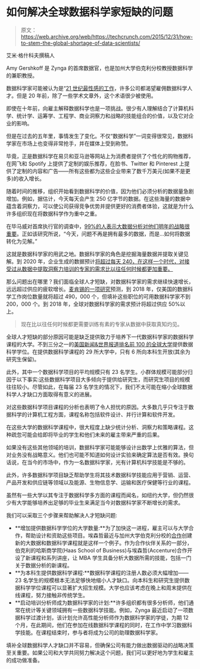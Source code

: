 # 如何解决全球数据科学家短缺的问题

> 原文：<https://web.archive.org/web/https://techcrunch.com/2015/12/31/how-to-stem-the-global-shortage-of-data-scientists/>

艾米·格什科夫撰稿人

Amy Gershkoff 是 Zynga 的首席数据官，也是加州大学伯克利分校教授数据科学的兼职教授。

数据科学家可能被认为是“[21 世纪最性感的工作](https://web.archive.org/web/20221208161725/https://hbr.org/2012/10/data-scientist-the-sexiest-job-of-the-21st-century/)，许多公司都渴望雇佣数据科学人才。但是 20 年前，除了一些学术文章外，这个术语很少被使用。

即使在十年前，向雇主解释数据科学也是一项挑战。很少有人理解结合了计算机科学、统计学、运筹学、工程学、商业洞察力和战略的技能组合的价值，以及它对企业的影响。

但是在过去的五年里，事情发生了变化。不仅“数据科学”一词变得很常见，数据科学家在市场上也变得非常抢手，并在媒体上受到称赞。

毕竟，正是数据科学在易贝和亚马逊等网站上为消费者提供了个性化的购物推荐，在网飞和 Spotify 上提供了定制的娱乐推荐，在脸书、Twitter 和 Pinterest 上提供了定制的内容和广告——所有这些都为这些企业带来了数千万美元(如果不是更多)的收入增长。

随着时间的推移，组织开始看到数据科学的价值，因为他们必须分析的数据量急剧增加。例如，据估计，今天每天会产生 250 亿字节的数据。在这些海量的数据中蕴含着洞察力，可以使公司获得竞争优势并提供更好的消费者体验，这就是为什么许多组织现在将数据科学作为重中之重。

在毕马威对首席执行官的调查中，[99%的人表示大数据分析对他们明年的战略很重要](https://web.archive.org/web/20221208161725/https://www.kpmg.com/Global/en/IssuesAndInsights/ArticlesPublications/Documents/going-beyond-data-analytics-v3.pdf)。正如该研究所说，“今天，问题不再是拥有最多的数据，而是…如何将数据转化为见解。”

这就是数据科学家的用武之地。数据科学家的角色是挖掘海量数据并提取关键见解。到 2020 年，企业生成的数据预计[将超过每天 240，在这样一个时代，对接受过从数据中提取洞察力培训的专家的需求比以往任何时候都更加重要。](https://web.archive.org/web/20221208161725/http://businessoflawblog.com/2015/03/big-data-ediscovery/)

那么问题出在哪里？我们面临全球人才短缺，对数据科学家的需求继续快速增长，远远超过供应的疲软增长。[麦肯锡的一项研究](https://web.archive.org/web/20221208161725/http://www.mckinsey.com/insights/business_technology/big_data_the_next_frontier_for_innovation)预测，到 2018 年，仅美国的数据科学工作岗位数量就将超过 490，000 个，但填补这些职位的可用数据科学家不到 200，000 个。到 2018 年，全球对数据科学家的需求预计将超过供应 50%以上。

> 现在比以往任何时候都更需要训练有素的专家从数据中获取真知灼见。

全球人才短缺的部分原因可能是缺乏提供致力于培养下一代数据科学家的数据科学课程的大学。不到三分之一的[美国新闻&世界报道排名前 100 的全球大学](https://web.archive.org/web/20221208161725/http://www.usnews.com/education/best-global-universities/rankings)提供数据科学学位。在提供数据科学课程的 29 所大学中，只有 6 所向本科生开放(其余为研究生保留)。

此外，其中一个数据科学项目的平均规模只有 23 名学生。小群体规模可能部分归因于以下事实:这些数据科学项目大多倾向于提供给研究生，而研究生项目的规模往往较小。尽管如此，在每届 23 名学生的情况下，我们不太可能在缩小全球数据科学人才缺口方面取得有意义的进展。

对这些数据科学项目课程的分析也表明了令人担忧的原因。大多数几乎只专注于数据科学的计算机工程方面，课程名称包括软件设计、并行计算和软件开发。

在这些大学的数据科学课程中，很大程度上缺少统计分析、洞察力和策略课程。这种疏忽可能会给即将毕业的学生和他们未来的雇主带来严重的后果。

如果没有这些其他领域的培训，数据科学家可能能够设计出数学上优雅的算法，但对业务没有战略意义。他们也可能不知道如何设计实验来确定算法是否有效。换句话说，在当今的市场中，作为一名数据科学家，光有计算机科学技能是不够的。

此外，许多数据科学项目缺乏帮助学生将其技术数据科学技能应用于营销、运营、产品开发和供应链等领域以及能源、生物信息学、运输和医疗保健等行业的课程。

虽然有一些大学以其专注于数据科学多方面的课程而闻名，如纽约大学，但仍然很少有大学能够培养出足够的毕业生来满足当今对数据科学家不断增长的需求。

我们可以采取三个步骤来帮助解决人才短缺问题:

*   **增加提供数据科学学位的大学数量:**为了加快这一进程，雇主可以与大学合作，帮助设计和资助这些项目。埃森哲最近与加州大学伯克利分校的[合作](https://web.archive.org/web/20221208161725/http://newsroom.haas.berkeley.edu/article/haas-teams-accenture-create-new-big-data-curriculum)创建新的大数据和数据科学课程就是这样一个例子。作为合作伙伴关系的一部分，伯克利的哈斯商学院(Haas School of Business)与埃森哲(Accenture)合作开设了新课程和系列讲座，让 MBA 学生具备分析大数据所需的技能，包括一门关于数据分析的新课程。
*   **为本科生提供数据科学课程:**数据科学课程的注册人数必须大幅增加——23 名学生的规模根本无法足够快地缩小人才缺口。向本科生和研究生提供数据科学学位课程可以显著扩大招生规模。大学也应该考虑在晚上和周末提供在线课程，努力接触非传统学生。
*   **启动培训分析师成为数据科学家的计划:**许多组织都有很多分析师，他们通常在统计等关键领域拥有一些数据科学技能。例如，Zynga 最近启动了一项数据科学过渡计划，该计划允许高性能分析师作为数据科学家的学徒，为期 12 个月，在此期间，他们在参加在线数据科学课程的同时，在工作中学习数据科学技能。在课程结束时，参与者将成为公司的助理数据科学家。

填补全球数据科学人才缺口并不容易，但确保公司有能力做出数据驱动的战略决策至关重要。如果公司和大学共同努力解决这个问题，我们可以更好地为学生和雇主的成功做准备。